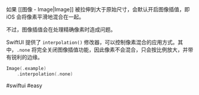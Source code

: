 如果 [[图像 - Image|Image]] 被拉伸到大于原始尺寸，会默认开启图像插值，即 iOS 会将像素平滑地混合在一起。

不过，图像插值会在处理精确像素时造成问题。

SwiftUI 提供了 `interpolation()` 修改器，可以控制像素混合的应用方式。其中，`.none` 将完全关闭图像插值功能，因此像素不会混合，只会按比例放大，并带有锐利的边缘。

```swift
Image(.example)
    .interpolation(.none)  
```

#swiftui #easy 